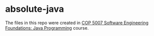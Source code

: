 # absolute-java

The files in this repo were created in [COP 5007 Software Engineering Foundations: Java Programming](http://catalog.uwf.edu/courseinformation/courses/cop/) course.
